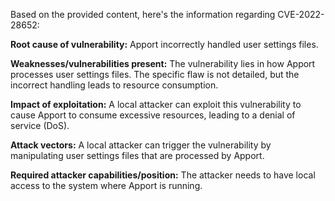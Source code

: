 Based on the provided content, here's the information regarding CVE-2022-28652:

**Root cause of vulnerability:**
Apport incorrectly handled user settings files.

**Weaknesses/vulnerabilities present:**
The vulnerability lies in how Apport processes user settings files. The specific flaw is not detailed, but the incorrect handling leads to resource consumption.

**Impact of exploitation:**
A local attacker can exploit this vulnerability to cause Apport to consume excessive resources, leading to a denial of service (DoS).

**Attack vectors:**
A local attacker can trigger the vulnerability by manipulating user settings files that are processed by Apport.

**Required attacker capabilities/position:**
The attacker needs to have local access to the system where Apport is running.